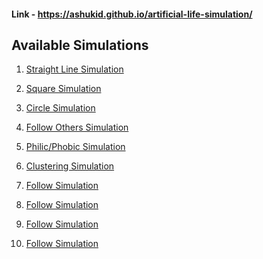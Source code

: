 #### Link - https://ashukid.github.io/artificial-life-simulation/

##  Available Simulations

1. <a href="atob/index.html">Straight Line Simulation</a>

2. <a href="insquare/index.html">Square Simulation</a>

3. <a href="incircle/index.html">Circle Simulation</a>

4. <a href="followother/index.html">Follow Others Simulation</a>

5. <a href="phobicphillic/index.html">Philic/Phobic Simulation</a>

6. <a href="clustering/index.html">Clustering Simulation</a>

7. <a href="lab1_q1/index.html">Follow Simulation</a>

8. <a href="lab1_q2/index.html">Follow Simulation</a>

9. <a href="lab1_q3/index.html">Follow Simulation</a>

10. <a href="lab1_q4/index.html">Follow Simulation</a>
